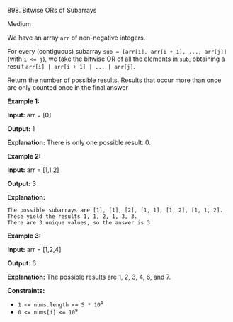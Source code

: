 ﻿898\. Bitwise ORs of Subarrays

Medium

We have an array `arr` of non-negative integers.

For every (contiguous) subarray `sub = [arr[i], arr[i + 1], ..., arr[j]]` (with `i <= j`), we take the bitwise OR of all the elements in `sub`, obtaining a result `arr[i] | arr[i + 1] | ... | arr[j]`.

Return the number of possible results. Results that occur more than once are only counted once in the final answer

**Example 1:**

**Input:** arr = [0]

**Output:** 1

**Explanation:** There is only one possible result: 0. 

**Example 2:**

**Input:** arr = [1,1,2]

**Output:** 3

**Explanation:**

    The possible subarrays are [1], [1], [2], [1, 1], [1, 2], [1, 1, 2].
    These yield the results 1, 1, 2, 1, 3, 3.
    There are 3 unique values, so the answer is 3. 

**Example 3:**

**Input:** arr = [1,2,4]

**Output:** 6

**Explanation:** The possible results are 1, 2, 3, 4, 6, and 7. 

**Constraints:**

*   <code>1 <= nums.length <= 5 * 10<sup>4</sup></code>
*   <code>0 <= nums[i] <= 10<sup>9</sup></code>